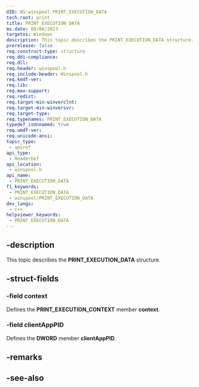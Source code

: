 ```yaml
---
UID: NS:winspool.PRINT_EXECUTION_DATA
tech.root: print
title: PRINT_EXECUTION_DATA
ms.date: 08/08/2023
targetos: Windows
description: This topic describes the PRINT_EXECUTION_DATA structure.
prerelease: false
req.construct-type: structure
req.ddi-compliance: 
req.dll: 
req.header: winspool.h
req.include-header: Winspool.h
req.kmdf-ver: 
req.lib: 
req.max-support: 
req.redist: 
req.target-min-winverclnt: 
req.target-min-winversvr: 
req.target-type: 
req.typenames: PRINT_EXECUTION_DATA
typedef_isUnnamed: true
req.umdf-ver: 
req.unicode-ansi: 
topic_type:
 - apiref
api_type:
 - HeaderDef
api_location:
 - winspool.h
api_name:
 - PRINT_EXECUTION_DATA
f1_keywords:
 - PRINT_EXECUTION_DATA
 - winspool/PRINT_EXECUTION_DATA
dev_langs:
 - c++
helpviewer_keywords:
 - PRINT_EXECUTION_DATA
---
```


## -description

This topic describes the **PRINT_EXECUTION_DATA** structure.

## -struct-fields

### -field context

Defines the **PRINT_EXECUTION_CONTEXT** member **context**.

### -field clientAppPID

Defines the **DWORD** member **clientAppPID**.

## -remarks

## -see-also
